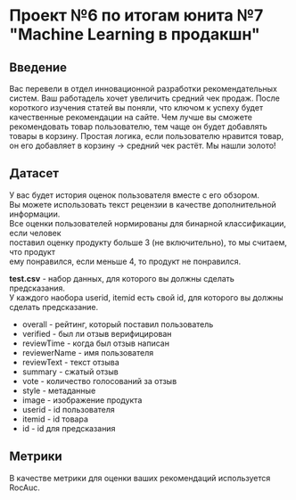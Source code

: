 # Проект №6 по итогам юнита №7 "Machine Learning в продакшн"  
## Введение  
Вас перевели в отдел инновационной разработки рекомендательных систем. Ваш работадель хочет увеличить средний чек продаж. После короткого изучения статей вы поняли, что ключом к успеху будет качественные рекомендации на сайте. Чем лучше вы сможете рекомендовать товар пользователю, тем чаще он будет добавлять товары в корзину. Простая логика, если пользователю нравится товар, он его добавляет в корзину -> средний чек растёт. Мы нашли золото!  

## Датасет  
У вас будет история оценок пользователя вместе с его обзором.  
Вы можете использовать текст рецензии в качестве дополнительной информации.  
Все оценки пользователей нормированы для бинарной классификации, если человек  
поставил оценку продукту больше 3 (не включительно), то мы считаем, что продукт  
ему понравился, если меньше 4, то продукт не понравился.    

**test.csv** - набор данных, для которого вы должны сделать предсказания.  
У каждого наобора userid, itemid есть свой id, для которого вы должны сделать предсказание.

- overall - рейтинг, который поставил пользователь
- verified - был ли отзыв верифицирован
- reviewTime - когда был отзыв написан
- reviewerName - имя пользователя
- reviewText - текст отзыва
- summary - сжатый отзыв
- vote - количество голосований за отзыв
- style - метаданные
- image - изображение продукта
- userid - id пользователя
- itemid - id товара
- id - id для предсказания

## Метрики  
В качестве метрики для оценки ваших рекомендаций используется RocAuc.  